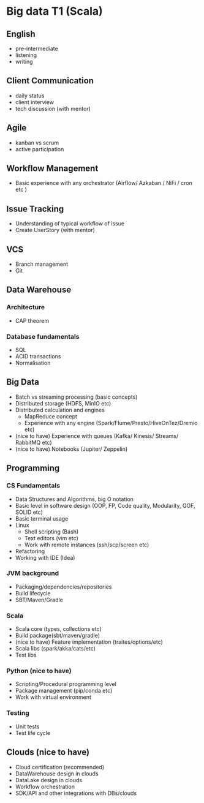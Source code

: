 # Big data T1 (Scala)

## English
-  pre-intermediate
-  listening
-  writing


## Client Communication 
-  daily status
-  client interview
-  tech discussion (with mentor)


## Agile
-  kanban vs scrum
-  active participation


## Workflow Management
- Basic experience with any orchestrator (Airflow/ Azkaban / NiFi / cron etc )
  
  
## Issue Tracking
-  Understanding of typical workflow of issue
-  Create UserStory (with mentor)


## VCS
-  Branch management
-  Git


## Data Warehouse
### Architecture
- CAP theorem

### Database fundamentals
- SQL 
- ACID transactions
- Normalisation


## Big Data
- Batch vs streaming processing (basic concepts)
- Distributed storage (HDFS, MinIO etc)  
- Distributed calculation and engines
  - MapReduce concept
  - Experience with any engine (Spark/Flume/Presto/HiveOnTez/Dremio etc) 
- (nice to have) Experience with queues (Kafka/ Kinesis/ Streams/ RabbitMQ etc)
- (nice to have) Notebooks (Jupiter/ Zeppelin)


## Programming
### CS Fundamentals
- Data Structures and Algorithms, big O notation
- Basic level in software design (OOP, FP, Code quality, Modularity, GOF, SOLID etc)
- Basic terminal usage
- Linux
  - Shell scripting (Bash)
  - Text editors (vim etc)
  - Work with remote instances (ssh/scp/screen etc)
- Refactoring
- Working with IDE (Idea)
   
### JVM background
- Packaging/dependencies/repositories
- Build lifecycle
- SBT/Maven/Gradle  

### Scala
- Scala core (types, collections etc)
- Build package(sbt/maven/gradle)
- (nice to have) Feature implementation (traites/options/etc)
- Scala libs (spark/akka/cats/etc)
- Test libs

### Python (nice to have)
- Scripting/Procedural programming level
- Package management (pip/conda etc)
- Work with virtual environment

### Testing
- Unit tests
- Test life cycle

## Clouds (nice to have) 
- Cloud certification (recommended)
- DataWarehouse design in clouds
- DataLake design in clouds
- Workflow orchestration
- SDK/API and other integrations with DBs/clouds